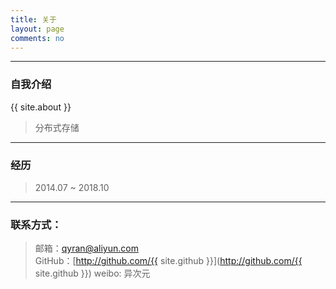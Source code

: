 ```yaml
---
title: 关于
layout: page
comments: no
---
```


---

### 自我介绍

{{ site.about }}

> 分布式存储


---

### 经历

> 2014.07 ~ 2018.10               
 
----

### 联系方式：

> 邮箱：qyran@aliyun.com  
> GitHub：[http://github.com/{{ site.github }}](http://github.com/{{ site.github }})
> weibo:    异次元

